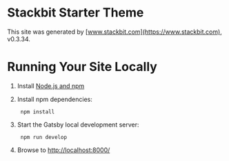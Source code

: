 # Stackbit Starter Theme

This site was generated by [www.stackbit.com](https://www.stackbit.com), v0.3.34.

# Running Your Site Locally

1. Install [Node.js and npm](https://nodejs.org/en/)

1. Install npm dependencies:

        npm install



1. Start the Gatsby local development server:

        npm run develop

1. Browse to [http://localhost:8000/](http://localhost:8000/)
